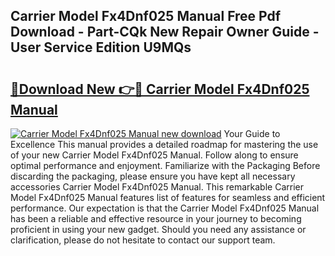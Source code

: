 ## Carrier Model Fx4Dnf025 Manual Free Pdf Download - Part-CQk New Repair Owner Guide - User Service Edition U9MQs

# <h2><a href="http://bc3935.oget.top/?id=Carrier+Model+Fx4Dnf025+Manual">🔗Download New 👉🔴 Carrier Model Fx4Dnf025 Manual</a></h2>

[![Carrier Model Fx4Dnf025 Manual new download](https://i.imgur.com/5g1atiW.png)](http://bc3935.oget.top/?id=Carrier+Model+Fx4Dnf025+Manual)
Your Guide to Excellence This manual provides a detailed roadmap for mastering the use of your new Carrier Model Fx4Dnf025 Manual. Follow along to ensure optimal performance and enjoyment. Familiarize with the Packaging Before discarding the packaging, please ensure you have kept all necessary accessories Carrier Model Fx4Dnf025 Manual. This remarkable Carrier Model Fx4Dnf025 Manual features list of features for seamless and efficient performance. Our expectation is that the Carrier Model Fx4Dnf025 Manual has been a reliable and effective resource in your journey to becoming proficient in using your new gadget. Should you need any assistance or clarification, please do not hesitate to contact our support team.
